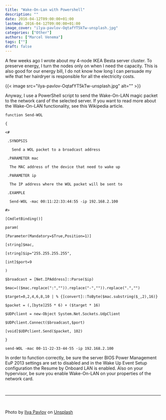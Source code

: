 ```yaml
---
title: "Wake-On-Lan with Powershell"
description: ""
date: 2016-04-12T09:00:00+01:00
lastmod: 2016-04-12T09:00:00+01:00
image_cover: "ilya-pavlov-OqtafYT5kTw-unsplash.jpg"
categories: ["Other"]
authors: ["Marcel Venema"] 
tags: [""]
draft: false
---
```


A few weeks ago I wrote about my 4-node IKEA Besta server cluster. To preserve energy, I turn the nodes only on when I need the capacity. This is also good for our energy bill, I do not know how long I can persuade my wife that her hairdryer is responsible for all the electricity costs.

<!--more-->
{{< image src="ilya-pavlov-OqtafYT5kTw-unsplash.jpg" alt="" >}}

Anyway, I use a PowerShell script to send the Wake-On-LAN magic packet to the network card of the selected server. If you want to read more about the Wake-On-LAN functionality, see this Wikipedia article.

```
function Send-WOL

{

<#

 .SYNOPSIS 

   Send a WOL packet to a broadcast address

 .PARAMETER mac

  The MAC address of the device that need to wake up

 .PARAMETER ip

  The IP address where the WOL packet will be sent to

 .EXAMPLE

  Send-WOL -mac 00:11:22:33:44:55 -ip 192.168.2.100

#>

[CmdletBinding()]

param(

[Parameter(Mandatory=$True,Position=1)]

[string]$mac,

[string]$ip="255.255.255.255",

[int]$port=9

)

$broadcast = [Net.IPAddress]::Parse($ip)

$mac=(($mac.replace(":","")).replace("-","")).replace(".","")

$target=0,2,4,6,8,10 | % {[convert]::ToByte($mac.substring($_,2),16)}

$packet = (,[byte]255 * 6) + ($target * 16)

$UDPclient = new-Object System.Net.Sockets.UdpClient

$UDPclient.Connect($broadcast,$port)

[void]$UDPclient.Send($packet, 102)

}

send-WOL -mac 00-11-22-33-44-55 -ip 192.168.2.100
```

In order to function correctly, be sure the server BIOS Power Management EuP 2013 settings are set to disabled and in the Wake Up Event Setup configuration the Resume by Onboard LAN is enabled. Also on your hypervisor, be sure you enable Wake-On-LAN on your properties of the network card.

&nbsp;

---
&nbsp;

 Photo by <a href="https://unsplash.com/@ilyapavlov?utm_content=creditCopyText&utm_medium=referral&utm_source=unsplash">Ilya Pavlov</a> on <a href="https://unsplash.com/photos/monitor-showing-java-programming-OqtafYT5kTw?utm_content=creditCopyText&utm_medium=referral&utm_source=unsplash">Unsplash</a>

&nbsp;

